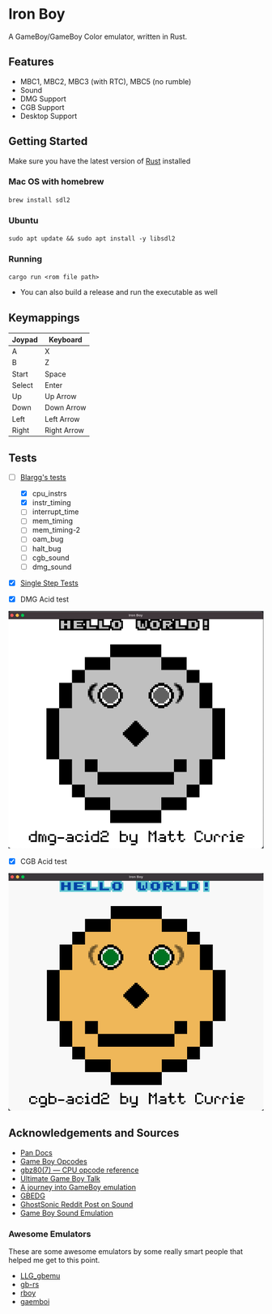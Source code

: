 # Iron Boy

A GameBoy/GameBoy Color emulator, written in Rust.

## Features

- MBC1, MBC2, MBC3 (with RTC), MBC5 (no rumble)
- Sound
- DMG Support
- CGB Support
- Desktop Support

## Getting Started

Make sure you have the latest version of [Rust](https://www.rust-lang.org/tools/install) installed

### Mac OS with homebrew

`brew install sdl2`

### Ubuntu

`sudo apt update && sudo apt install -y libsdl2`

### Running

`cargo run <rom file path>`

- You can also build a release and run the executable as well

## Keymappings

| Joypad | Keyboard    |
| ------ | ----------- |
| A      | X           |
| B      | Z           |
| Start  | Space       |
| Select | Enter       |
| Up     | Up Arrow    |
| Down   | Down Arrow  |
| Left   | Left Arrow  |
| Right  | Right Arrow |

## Tests

- [ ] [Blargg's tests](https://github.com/retrio/gb-test-roms)

  - [x] cpu_instrs
  - [x] instr_timing
  - [ ] interrupt_time
  - [ ] mem_timing
  - [ ] mem_timing-2
  - [ ] oam_bug
  - [ ] halt_bug
  - [ ] cgb_sound
  - [ ] dmg_sound

- [x] [Single Step Tests](https://github.com/SingleStepTests/sm83)

- [x] DMG Acid test

![dmg-acid](media/dmg-acid.png)

- [x] CGB Acid test

![cgb-acid](media/cgb-acid.png)

## Acknowledgements and Sources

- [Pan Docs](https://gbdev.io/pandocs/About.html)
- [Game Boy Opcodes](https://izik1.github.io/gbops/)
- [gbz80(7) — CPU opcode reference](https://rgbds.gbdev.io/docs/v0.7.0/gbz80.7)
- [Ultimate Game Boy Talk](https://www.youtube.com/watch?v=HyzD8pNlpwI&t=1488s)
- [A journey into GameBoy emulation](https://robertovaccari.com/blog/2020_09_26_gameboy/)
- [GBEDG](https://hacktix.github.io/GBEDG/)
- [GhostSonic Reddit Post on Sound](https://www.reddit.com/r/EmuDev/comments/5gkwi5/comment/dat3zni/?utm_source=share&utm_medium=web3x&utm_name=web3xcss&utm_term=1&utm_content=share_button)
- [Game Boy Sound Emulation](https://nightshade256.github.io/2021/03/27/gb-sound-emulation.html)

### Awesome Emulators

These are some awesome emulators by some really smart people that helped me get to this point.

- [LLG_gbemu](https://github.com/rockytriton/LLD_gbemu)
- [gb-rs](https://github.com/simias/gb-rs)
- [rboy](https://github.com/mvdnes/rboy)
- [gaemboi](https://github.com/mario-hess/gaemboi)
